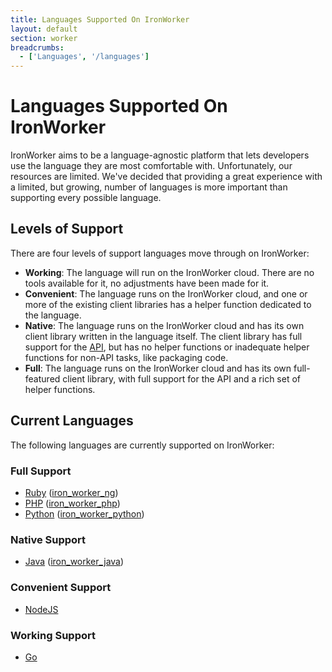 ```yaml
---
title: Languages Supported On IronWorker
layout: default
section: worker
breadcrumbs:
  - ['Languages', '/languages']
---
```


# Languages Supported On IronWorker

IronWorker aims to be a language-agnostic platform that lets developers use the 
language they are most comfortable with. Unfortunately, our resources are 
limited. We've decided that providing a great experience with a limited, but 
growing, number of languages is more important than supporting every possible 
language.

## Levels of Support

There are four levels of support languages move through on IronWorker:

* **Working**: The language will run on the IronWorker cloud. There are no 
tools available for it, no adjustments have been made for it.
* **Convenient**: The language runs on the IronWorker cloud, and one or more of 
the existing client libraries has a helper function dedicated to the language.
* **Native**: The language runs on the IronWorker cloud and has its own client 
library written in the language itself. The client library has full support for 
the [API](/worker/reference/api), but has no helper functions or inadequate 
helper functions for non-API tasks, like packaging code.
* **Full**: The language runs on the IronWorker cloud and has its own full-featured 
client library, with full support for the API and a rich set of helper functions.

## Current Languages

The following languages are currently supported on IronWorker:

### Full Support

* [Ruby](/worker/languages/ruby) ([iron_worker_ng](https://github.com/iron-io/iron_worker_ruby_ng))
* [PHP](/worker/languages/php) ([iron_worker_php](https://github.com/iron-io/iron_worker_php))
* [Python](/worker/languages/python) ([iron_worker_python](https://github.com/iron-io/iron_worker_python))

### Native Support

* [Java](/worker/languages/java) ([iron_worker_java](https://github.com/iron-io/iron_worker_java))

### Convenient Support

* [NodeJS](/worker/languages/nodejs)

### Working Support

* [Go](/worker/languages/go)
